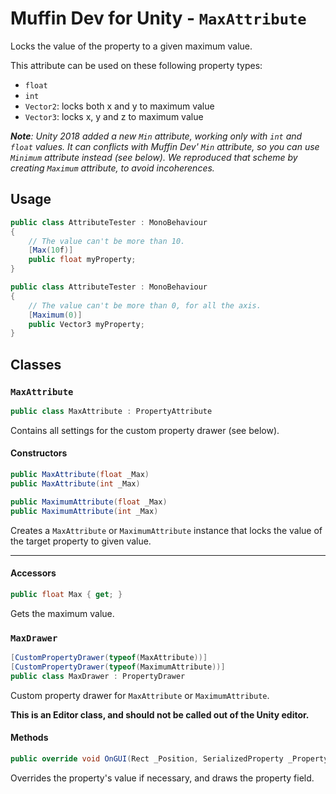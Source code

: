 # Muffin Dev for Unity - `MaxAttribute`

Locks the value of the property to a given maximum value.

This attribute can be used on these following property types:

- `float`
- `int`
- `Vector2`: locks both x and y to maximum value
- `Vector3`: locks x, y and z to maximum value

***Note**: Unity 2018 added a new `Min` attribute, working only with `int` and `float` values. It can conflicts with Muffin Dev' `Min` attribute, so you can use `Minimum` attribute instead (see below). We reproduced that scheme by creating `Maximum` attribute, to avoid incoherences.*

## Usage

```cs
public class AttributeTester : MonoBehaviour
{
    // The value can't be more than 10.
    [Max(10f)]
    public float myProperty;
}
```

```cs
public class AttributeTester : MonoBehaviour
{
    // The value can't be more than 0, for all the axis.
    [Maximum(0)]
    public Vector3 myProperty;
}
```

## Classes

### `MaxAttribute`

```cs
public class MaxAttribute : PropertyAttribute
```

Contains all settings for the custom property drawer (see below).

#### Constructors

```cs
public MaxAttribute(float _Max)
public MaxAttribute(int _Max)
```

```cs
public MaximumAttribute(float _Max)
public MaximumAttribute(int _Max)
```

Creates a `MaxAttribute` or `MaximumAttribute` instance that locks the value of the target property to given value.

---

#### Accessors

```cs
public float Max { get; }
```

Gets the maximum value.

### `MaxDrawer`

```cs
[CustomPropertyDrawer(typeof(MaxAttribute))]
[CustomPropertyDrawer(typeof(MaximumAttribute))]
public class MaxDrawer : PropertyDrawer
```

Custom property drawer for `MaxAttribute` or `MaximumAttribute`.

**This is an Editor class, and should not be called out of the Unity editor.**

#### Methods

```cs
public override void OnGUI(Rect _Position, SerializedProperty _Property, GUIContent _Label)
```

Overrides the property's value if necessary, and draws the property field.